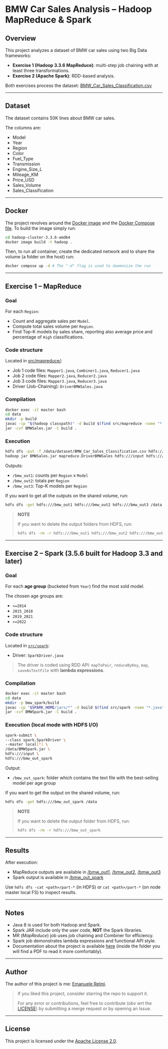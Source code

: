 # BMW Car Sales Analysis – Hadoop MapReduce & Spark

## Overview
This project analyzes a dataset of BMW car sales using two Big Data frameworks:

- **Exercise 1 (Hadoop 3.3.6 MapReduce)**: multi-step job chaining with at least three transformations.
- **Exercise 2 (Apache Spark)**: RDD-based analysis.

Both exercises process the dataset: [BMW_Car_Sales_Classification.csv](hadoop-cluster-3.3.6-amd64/hddata/dataset/BMW_Car_Sales_Classification.csv)

---

## Dataset
The dataset contains 50K lines about BMW car sales.

The columns are:
- Model
- Year
- Region
- Color
- Fuel_Type
- Transmission
- Engine_Size_L
- Mileage_KM
- Price_USD
- Sales_Volume
- Sales_Classification

---

## Docker
The project revolves around the [Docker image](hadoop-cluster-3.3.6-amd64/Dockerfile) and the [Docker Compose file](hadoop-cluster-3.3.6-amd64/docker-compose.yml).
To build the image simply run:
```bash
cd hadoop-cluster-3.3.6-amd64
docker image build -t hadoop .
```

Then, to run all container, create the dedicated network and to share the volume (a folder on the host) run:
```bash
docker compose up -d # The "-d" flag is used to daemonize the run
```

---

## Exercise 1 – MapReduce
### Goal
For each `Region`:
- Count and aggregate sales per `Model`.
- Compute total sales volume per `Region`.
- Find Top-K models by sales share, reporting also average price and percentage of `High` classifications.

### Code structure
Located in [src/mapreduce/](./hadoop-cluster-3.3.6-amd64/hddata/src/mapreduce):
- Job 1 code files: `Mapper1.java`, `Combiner1.java`, `Reducer1.java`
- Job 2 code files: `Mapper2.java`, `Reducer2.java`
- Job 3 code files: `Mapper3.java`, `Reducer3.java`
- Driver (Job-Chaining): `DriverBMWSales.java`

### Compilation

```bash
docker exec -it master bash
cd data
mkdir -p build
javac -cp "$(hadoop classpath)" -d build $(find src/mapreduce -name "*.java")
jar -cvf BMWSales.jar -C build .
```

### Execution
```bash
hdfs dfs -put -f /data/dataset/BMW_Car_Sales_Classification.csv hdfs:///input # The dataset file is now called input on HDFS
hadoop jar BMWSales.jar mapreduce.DriverBMWSales hdfs:///input hdfs:///bmw_out1 hdfs:///bmw_out2 hdfs:///bmw_out3 10`
```

Outputs:
- `/bmw_out1`: counts per `Region` x `Model`
- `/bmw_out2`: totals per `Region`
- `/bmw_out3`: Top-K models per `Region`

If you want to get all the outputs on the shared volume, run: 
```bash
hdfs dfs -get hdfs:///bmw_out1 hdfs:///bmw_out2 hdfs:///bmw_out3 /data
```

> **NOTE**
> 
> If you want to delete the output folders from HDFS, run:
> ```bash
> hdfs dfs -rm -r hdfs:///bmw_out1 hdfs:///bmw_out2 hdfs:///bmw_out3
> ```
---

## Exercise 2 – Spark (3.5.6 built for Hadoop 3.3 and later)
### Goal
For each **age group** (bucketed from `Year`) find the most sold model.

The chosen age groups are:
- `<=2014`
- `2015_2018`
- `2019_2021`
- `>=2022`

### Code structure
Located in [`src/spark`](hadoop-cluster-3.3.6-amd64/hddata/src/spark):
- Driver: `SparkDriver.java`

> The driver is coded using RDD API: `mapToPair`, `reduceByKey`, `map`, `saveAsTextFile` with **lambda expressions**.

### Compilation
```bash
docker exec -it master bash
cd data
mkdir -p bmw_spark/build
javac -cp "$SPARK_HOME/jars/*" -d build $(find src/spark -name "*.java")
jar -cvf BMWSpark.jar -C build .
```

### Execution (local mode with HDFS I/O)
```bash
spark-submit \
--class spark.SparkDriver \
--master local[*] \
/data/BMWSpark.jar \
hdfs:///input \
hdfs:///bmw_out_spark
```

Output:
- `/bmw_out_spark`: folder which contains the text file with the best-selling model per age group

If you want to get the output on the shared volume, run:
```bash
hdfs dfs -get hdfs:///bmw_out_spark /data
```

> **NOTE**
>
> If you want to delete the output folder from HDFS, run:
> ```bash
> hdfs dfs -rm -r hdfs:///bmw_out_spark
> ```

---

## Results
After execution:
- MapReduce outputs are available in [/bmw_out1](hadoop-cluster-3.3.6-amd64/hddata/bmw_out1/part-r-00000), [/bmw_out2](hadoop-cluster-3.3.6-amd64/hddata/bmw_out2/part-r-00000), [/bmw_out3](hadoop-cluster-3.3.6-amd64/hddata/bmw_out3/part-r-00000)
- Spark output is available in [/bmw_out_spark](hadoop-cluster-3.3.6-amd64/hddata/bmw_out_spark/part-00000)

Use `hdfs dfs -cat <path>/part-*` (in HDFS) or `cat <path>/part-*` (on node master local FS) to inspect results.

---

## Notes
- Java 8 is used for both Hadoop and Spark.
- Spark JAR include only the user code, **NOT** the Spark libraries.
- MR (*MapReduce*) job uses job chaining and Combiner for efficiency.
- Spark job demonstrates lambda expressions and functional API style.
- Documentation about the project is available [here](documentation) (inside the folder you will find a PDF to read it more comfortably).

---

## Author
The author of this project is me: [Emanuele Relmi](https://github.com/Kirito-Emo).

> If you liked this project, consider starring the repo to support it.
> 
> For any error or contributions, feel free to contribute (obv wrt the [LICENSE](LICENSE)) by submitting a merge request or by opening an Issue.

---

## License
This project is licensed under the [Apache License 2.0](LICENSE).